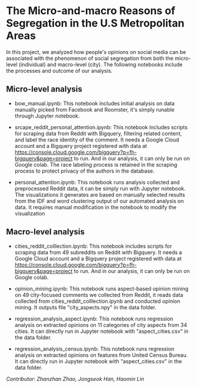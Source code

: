 # The Micro-and-macro Reasons of Segregation in the U.S Metropolitan Areas

In this project, we analyzed how people's opinions on social media can be associated with the phenomenon of social segregation from both the micro-level (individual) and macro-level (city). The following notebooks include the processes and outcome of our analysis.

## Micro-level analysis

- bow_manual.ipynb: This notebook includes initial analysis on data manually picked from Facebook and Roomster, it's simply runable through Jupyter notebook.

- srcape_reddit_personal_attention.ipynb: This notebook includes scripts for scraping data from Reddit with Bigquery, filtering related content, and label the race identity of the comment. It needs a Google Cloud account and a Bigquery project registered with data at https://console.cloud.google.com/bigquery?p=fh-bigquery&page=project to run. And in our analysis, it can only be run on Google colab. The race labeling process is retained in the scraping process to protect privacy of the authors in the database.

- personal_attention.ipynb: This notebook runs analysis collected and preprocessed Reddit data, it can be simply run with Jupyter notebook. The visualizations it generates are based on manually selected results from the IDF and word clustering output of our automated analysis on data. It requires manual modification in the notebook to modify the visualization

## Macro-level analysis

- cities_reddit_colllection.ipynb: This notebook includes scripts for scraping data from 49 subreddits on Reddit with Bigquery. It needs a Google Cloud account and a Bigquery project registered with data at https://console.cloud.google.com/bigquery?p=fh-bigquery&page=project to run. And in our analysis, it can only be run on Google colab. 

- opinion_mining.ipynb: This notebook runs aspect-based opinion mining on 49 city-focused comments we collected from Reddit, it reads data collected from cities_reddit_colllection.ipynb and conducted opinion mining. It outputs file "city_aspects.npy" in the data folder.

- regression_analysis_aspect.ipynb: This notebook runs regression analysis on extracted opinions on 11 categories of city aspects from 34 cities. It can directly run in Jupyter notebook with "aspect_cities.csv" in the data folder.

- regression_analysis_census.ipynb: This notebook runs regression analysis on extracted opinions on features from United Census Bureau. It can directly run in Jupyter notebook with "aspect_cities.csv" in the data folder.

*Contributor: Zhanzhan Zhao, Jongseok Han, Haomin Lin* 


